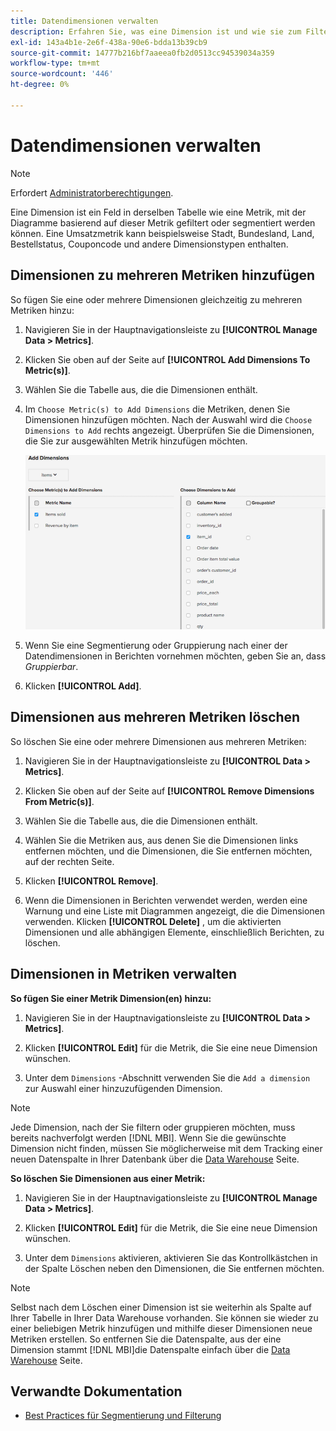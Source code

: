 ```yaml
---
title: Datendimensionen verwalten
description: Erfahren Sie, was eine Dimension ist und wie sie zum Filtern oder Segmentieren von Diagrammen basierend auf einer Metrik verwendet werden kann.
exl-id: 143a4b1e-2e6f-438a-90e6-bdda13b39cb9
source-git-commit: 14777b216bf7aaeea0fb2d0513cc94539034a359
workflow-type: tm+mt
source-wordcount: '446'
ht-degree: 0%

---
```


# Datendimensionen verwalten

>[!NOTE]
>
>Erfordert [Administratorberechtigungen](../../administrator/user-management/user-management.md).

Eine Dimension ist ein Feld in derselben Tabelle wie eine Metrik, mit der Diagramme basierend auf dieser Metrik gefiltert oder segmentiert werden können. Eine Umsatzmetrik kann beispielsweise Stadt, Bundesland, Land, Bestellstatus, Couponcode und andere Dimensionstypen enthalten.

## Dimensionen zu mehreren Metriken hinzufügen

So fügen Sie eine oder mehrere Dimensionen gleichzeitig zu mehreren Metriken hinzu:

1. Navigieren Sie in der Hauptnavigationsleiste zu **[!UICONTROL Manage Data > Metrics]**.

1. Klicken Sie oben auf der Seite auf **[!UICONTROL Add Dimensions To Metric(s)]**.

1. Wählen Sie die Tabelle aus, die die Dimensionen enthält.

1. Im `Choose Metric(s) to Add Dimensions` die Metriken, denen Sie Dimensionen hinzufügen möchten. Nach der Auswahl wird die `Choose Dimensions to Add` rechts angezeigt. Überprüfen Sie die Dimensionen, die Sie zur ausgewählten Metrik hinzufügen möchten.

   ![](../../assets/Add_Dimensions.png)

1. Wenn Sie eine Segmentierung oder Gruppierung nach einer der Datendimensionen in Berichten vornehmen möchten, geben Sie an, dass _Gruppierbar_.

1. Klicken **[!UICONTROL Add]**.

## Dimensionen aus mehreren Metriken löschen

So löschen Sie eine oder mehrere Dimensionen aus mehreren Metriken:

1. Navigieren Sie in der Hauptnavigationsleiste zu **[!UICONTROL Data > Metrics]**.

1. Klicken Sie oben auf der Seite auf **[!UICONTROL Remove Dimensions From Metric(s)]**.

1. Wählen Sie die Tabelle aus, die die Dimensionen enthält.

1. Wählen Sie die Metriken aus, aus denen Sie die Dimensionen links entfernen möchten, und die Dimensionen, die Sie entfernen möchten, auf der rechten Seite.

1. Klicken **[!UICONTROL Remove]**.

1. Wenn die Dimensionen in Berichten verwendet werden, werden eine Warnung und eine Liste mit Diagrammen angezeigt, die die Dimensionen verwenden. Klicken **[!UICONTROL Delete]** , um die aktivierten Dimensionen und alle abhängigen Elemente, einschließlich Berichten, zu löschen.

## Dimensionen in Metriken verwalten

**So fügen Sie einer Metrik Dimension(en) hinzu:**

1. Navigieren Sie in der Hauptnavigationsleiste zu **[!UICONTROL Data > Metrics]**.

1. Klicken **[!UICONTROL Edit]** für die Metrik, die Sie eine neue Dimension wünschen.

1. Unter dem `Dimensions` -Abschnitt verwenden Sie die `Add a dimension` zur Auswahl einer hinzuzufügenden Dimension.

>[!NOTE]
>
>Jede Dimension, nach der Sie filtern oder gruppieren möchten, muss bereits nachverfolgt werden [!DNL MBI]. Wenn Sie die gewünschte Dimension nicht finden, müssen Sie möglicherweise mit dem Tracking einer neuen Datenspalte in Ihrer Datenbank über die [Data Warehouse](../data-warehouse-mgr/tour-dwm.md) Seite.


**So löschen Sie Dimensionen aus einer Metrik:**

1. Navigieren Sie in der Hauptnavigationsleiste zu **[!UICONTROL Manage Data > Metrics]**.

1. Klicken **[!UICONTROL Edit]** für die Metrik, die Sie eine neue Dimension wünschen.

1. Unter dem `Dimensions` aktivieren, aktivieren Sie das Kontrollkästchen in der Spalte Löschen neben den Dimensionen, die Sie entfernen möchten.

>[!NOTE]
>
>Selbst nach dem Löschen einer Dimension ist sie weiterhin als Spalte auf Ihrer Tabelle in Ihrer Data Warehouse vorhanden. Sie können sie wieder zu einer beliebigen Metrik hinzufügen und mithilfe dieser Dimensionen neue Metriken erstellen. So entfernen Sie die Datenspalte, aus der eine Dimension stammt [!DNL MBI]die Datenspalte einfach über die [Data Warehouse](../data-warehouse-mgr/tour-dwm.md) Seite.

## Verwandte Dokumentation

* [Best Practices für Segmentierung und Filterung](../../best-practices/segment-filter.md)
